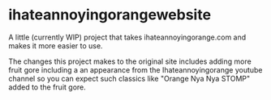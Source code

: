 # ihateannoyingorangewebsite
A little (currently WIP) project that takes ihateannoyingorange.com and makes it more easier to use.

The changes this project makes to the original site includes adding more fruit gore including a an appearance from the Ihateannoyingorange youtube channel so you can expect such classics like "Orange Nya Nya STOMP" added to the fruit gore.

